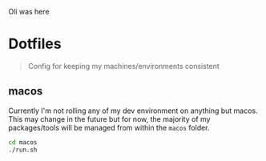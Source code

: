 Oli was here
# Dotfiles

> Config for keeping my machines/environments consistent

## macos

Currently I'm not rolling any of my dev environment on anything but macos. This may change in the future but for now, the majority of my packages/tools will be managed from within the `macos` folder.

```sh
cd macos
./run.sh
```
